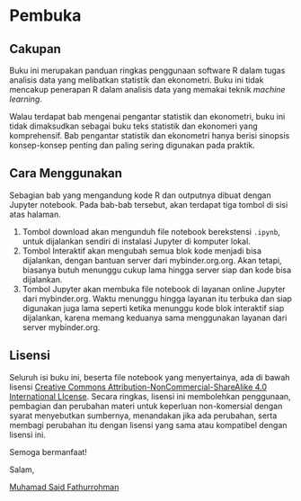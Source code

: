 # Pembuka

## Cakupan
Buku ini merupakan panduan ringkas penggunaan software R dalam tugas analisis data yang melibatkan statistik dan ekonometri. Buku ini tidak mencakup penerapan R dalam analisis data yang memakai teknik *machine learning*.

Walau terdapat bab mengenai pengantar statistik dan ekonometri, buku ini tidak dimaksudkan sebagai buku teks statistik dan ekonomeri yang komprehensif. Bab pengantar statistik dan ekonometri hanya berisi sinopsis konsep-konsep penting dan paling sering digunakan pada praktik. 

## Cara Menggunakan
Sebagian bab yang mengandung kode R dan outputnya dibuat dengan Jupyter notebook. Pada bab-bab tersebut, akan terdapat tiga tombol di sisi atas halaman. 
1. Tombol download akan mengunduh file notebook berekstensi `.ipynb`, untuk dijalankan sendiri di instalasi Jupyter di komputer lokal. 
2. Tombol Interaktif akan mengubah semua blok kode menjadi bisa dijalankan, dengan bantuan server dari mybinder.org.org. Akan tetapi, biasanya butuh menunggu cukup lama hingga server siap dan kode bisa dijalankan. 
3. Tombol Jupyter akan membuka file notebook di layanan online Jupyter dari mybinder.org. Waktu menunggu hingga layanan itu terbuka dan siap digunakan juga lama seperti ketika menunggu kode blok interaktif siap dijalankan, karena memang keduanya sama menggunakan layanan dari server mybinder.org. 

## Lisensi
Seluruh isi buku ini, beserta file notebook yang menyertainya, ada di bawah lisensi [Creative Commons Attribution-NonCommercial-ShareAlike 4.0 International LIcense](http://creativecommons.org/licenses/by-nc-sa/4.0/). Secara ringkas, lisensi ini membolehkan penggunaan, pembagian dan perubahan materi untuk keperluan non-komersial dengan syarat menyebutkan sumbernya, menandakan jika ada perubahan, serta membagi perubahan itu dengan lisensi yang sama atau kompatibel dengan lisensi ini.

Semoga bermanfaat!

Salam,

[Muhamad Said Fathurrohman](https://said.pw) 
